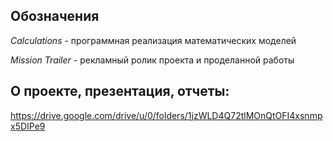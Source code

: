 ## Обозначения

*Calculations* - программная реализация математических моделей

*Mission Trailer* - рекламный ролик проекта и проделанной работы

## О проекте, презентация, отчеты:
https://drive.google.com/drive/u/0/folders/1jzWLD4Q72tlMOnQtOFI4xsnmpx5DIPe9
